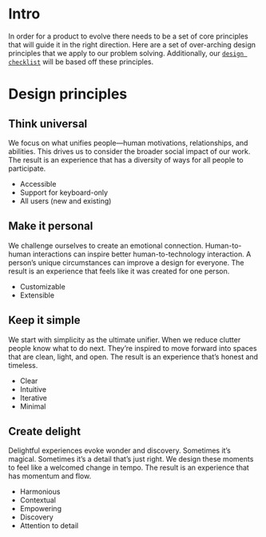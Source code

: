 # Intro

In order for a product to evolve there needs to be a set of core principles that
will guide it in the right direction. Here are a set of over-arching design
principles that we apply to our problem solving. Additionally, our
[`design checklist`](HTTPS://github.com/Microsoft/vscode/wiki/%5BWIP%5D-Design-Checklist)
will be based off these principles.

# Design principles

## Think universal

We focus on what unifies people—human motivations, relationships, and abilities.
This drives us to consider the broader social impact of our work. The result is
an experience that has a diversity of ways for all people to participate.

-   Accessible
-   Support for keyboard-only
-   All users (new and existing)

## Make it personal

We challenge ourselves to create an emotional connection. Human-to-human
interactions can inspire better human-to-technology interaction. A person’s
unique circumstances can improve a design for everyone. The result is an
experience that feels like it was created for one person.

-   Customizable
-   Extensible

## Keep it simple

We start with simplicity as the ultimate unifier. When we reduce clutter people
know what to do next. They’re inspired to move forward into spaces that are
clean, light, and open. The result is an experience that’s honest and timeless.

-   Clear
-   Intuitive
-   Iterative
-   Minimal

## Create delight

Delightful experiences evoke wonder and discovery. Sometimes it’s magical.
Sometimes it’s a detail that’s just right. We design these moments to feel like
a welcomed change in tempo. The result is an experience that has momentum and
flow.

-   Harmonious
-   Contextual
-   Empowering
-   Discovery
-   Attention to detail

